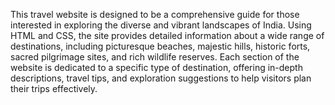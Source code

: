 This travel website is designed to be a comprehensive guide for those interested in exploring the diverse and vibrant landscapes of India. Using HTML and CSS, the site provides detailed information about a wide range of destinations, including picturesque beaches, majestic hills, historic forts, sacred pilgrimage sites, and rich wildlife reserves. Each section of the website is dedicated to a specific type of destination, offering in-depth descriptions, travel tips, and exploration suggestions to help visitors plan their trips effectively.
